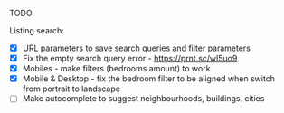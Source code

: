 TODO

Listing search:
- [X] URL parameters to save search queries and filter parameters
- [X] Fix the empty search query error - https://prnt.sc/wl5uo9 
- [X] Mobiles - make filters (bedrooms amount) to work
- [X] Mobile & Desktop - fix the bedroom filter to be aligned when switch from portrait to landscape
- [ ] Make autocomplete to suggest neighbourhoods, buildings, cities 
